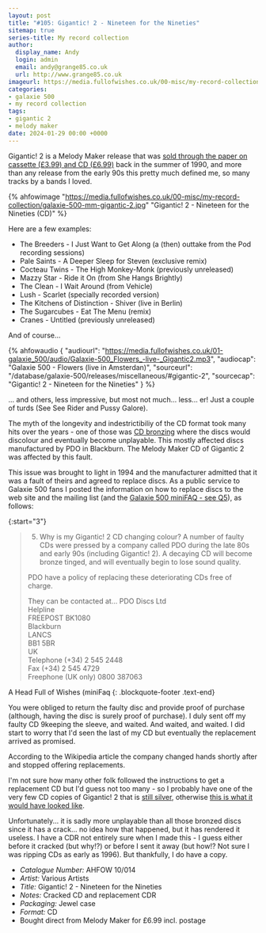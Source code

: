 ```yaml
---
layout: post
title: "#105: Gigantic! 2 - Nineteen for the Nineties"
sitemap: true
series-title: My record collection
author:
  display_name: Andy
  login: admin
  email: andy@grange85.co.uk
  url: http://www.grange85.co.uk
imageurl: https://media.fullofwishes.co.uk/00-misc/my-record-collection/galaxie-500-mm-gigantic-2.jpg
categories:
- galaxie 500
- my record collection
tags:
- gigantic 2
- melody maker
date: 2024-01-29 00:00 +0000
---
```

Gigantic! 2 is a Melody Maker release that was [sold through the paper on cassette (£3.99) and CD (£6.99)](https://media.fullofwishes.co.uk/01-galaxie_500/pictures/melody-maker-gigantic-2-1990-09-09-print-ad.jpg) back in the summer of 1990, and more than any release from the early 90s this pretty much defined me, so many tracks by a bands I loved.

{% ahfowimage "https://media.fullofwishes.co.uk/00-misc/my-record-collection/galaxie-500-mm-gigantic-2.jpg" "Gigantic! 2 - Nineteen for the Nineties (CD)" %}

Here are a few examples:

<!--more-->

 - The Breeders - I Just Want to Get Along (a (then) outtake from the Pod recording sessions)
 - Pale Saints - A Deeper Sleep for Steven (exclusive remix)
 - Cocteau Twins - The High Monkey-Monk (previously unreleased)
 - Mazzy Star - Ride it On (from She Hangs Brightly)
 - The Clean - I Wait Around (from Vehicle)
 - Lush - Scarlet (specially recorded version)
 - The Kitchens of Distinction - Shiver (live in Berlin)
 - The Sugarcubes - Eat The Menu (remix)
 - Cranes - Untitled (previously unreleased)

And of course...

{% ahfowaudio {
"audiourl": "https://media.fullofwishes.co.uk/01-galaxie_500/audio/Galaxie-500_Flowers_-live-_Gigantic2.mp3",
"audiocap": "Galaxie 500 - Flowers (live in Amsterdan)",
"sourceurl": "/database/galaxie-500/releases/miscellaneous/#gigantic-2",
"sourcecap": "Gigantic! 2 - Nineteen for the Nineties"
} %}

... and others, less impressive, but most not much... less... er! Just a couple of turds (See See Rider and Pussy Galore).

The myth of the longevity and indestrictibiliy of the CD format took many hits over the years - one of those was [CD bronzing](https://en.wikipedia.org/wiki/Compact_disc_bronzing) where the discs would discolour and eventually become unplayable. This mostly affected discs manufactured by PDO in Blackburn. The Melody Maker CD of Gigantic 2 was affected by this fault.

This issue was brought to light in 1994 and the manufacturer admitted that it was a fault of theirs and agreed to replace discs. As a public service to Galaxie 500 fans I posted the information on how to replace discs to the web site and the mailing list (and the [Galaxie 500 miniFAQ - see Q5](https://media.fullofwishes.co.uk/archive/1996-06-27-galaxie-500-mailing-list-mini-faq.txt)), as follows:

{:start="3"}
> 5.  Why is my Gigantic! 2 CD changing colour?
>  A number of faulty CDs were pressed by a company called PDO during the late 80s and early 90s (including Gigantic! 2). A decaying CD will become bronze tinged, and will eventually begin to lose sound quality. 
> 
> PDO have a policy of replacing these deteriorating CDs free of charge.
> 
> They can be contacted at...
> PDO Discs Ltd  
> Helpline  
> FREEPOST BK1080  
> Blackburn  
> LANCS  
> BB1 5BR  
> UK 	  
> Telephone 	(+34) 2 545 2448  
> Fax 	(+34) 2 545 4729  
> Freephone (UK only) 	0800 387063  

 A Head Full of Wishes (miniFaq
{: .blockquote-footer .text-end}

You were obliged to return the faulty disc and provide proof of purchase (although, having the disc is surely proof of purchase). I duly sent off my faulty CD 9keeping the sleeve, and waited. And waited, and waited. I did start to worry that I'd seen the last of my CD but eventually the replacement arrived as promised.

According to the Wikipedia article the company changed hands shortly after and stopped offering replacements.

I'm not sure how many other folk followed the instructions to get a replacement CD but I'd guess not too many - so I probably have one of the very few CD copies of Gigantic! 2 that is [still silver](https://media.fullofwishes.co.uk/00-misc/my-record-collection/galaxie-500-mm-gigantic-2-silver.jpg), otherwise [this is what it would have looked like](https://media.fullofwishes.co.uk/00-misc/my-record-collection/galaxie-500-mm-gigantic-2-bronzed.jpg). 

Unfortunately... it is sadly more unplayable than all those bronzed discs since it has a crack... no idea how that happened, but it has rendered it useless. I have a CDR not entirely sure when I made this - I guess either before it cracked (but why!?) or before I sent it away (but how!? Not sure I was ripping CDs as early as 1996). But thankfully, I do have a copy.

 - *Catalogue Number:*  AHFOW 10/014
 - *Artist:* Various Artists
 - *Title:* Gigantic! 2 - Nineteen for the Nineties 
 - *Notes:* Cracked CD and replacement CDR
 - *Packaging:* Jewel case
 - *Format:* CD
 - Bought direct from Melody Maker for £6.99 incl. postage

